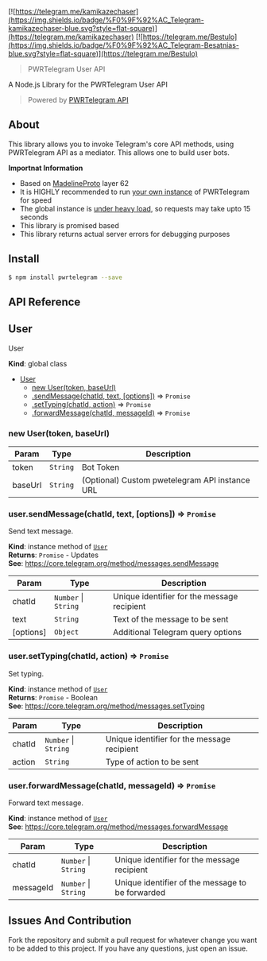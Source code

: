  [![https://telegram.me/kamikazechaser](https://img.shields.io/badge/%F0%9F%92%AC_Telegram-kamikazechaser-blue.svg?style=flat-square)](https://telegram.me/kamikazechaser)
 [![https://telegram.me/Bestulo](https://img.shields.io/badge/%F0%9F%92%AC_Telegram-Besatnias-blue.svg?style=flat-square)](https://telegram.me/Bestulo)
 >PWRTelegram User API

 A Node.js Library for the PWRTelegram User API

 > Powered by [PWRTelegram API](http://pwrtelegram.xyz/)

 ## About

This library allows you to invoke Telegram's core API methods, using PWRTelegram API as a mediator. This allows one to build user bots.

**Importnat Information**

- Based on [MadelineProto](https://daniil.it/MadelineProto/API_docs/) layer 62
- It is HIGHLY recommended to run [your own instance](https://github.com/pwrtelegram/pwrtelegram-backend) of PWRTelegram for speed
- The global instance is [under heavy load](https://t.me/daniilgentili/125), so requests may take upto 15 seconds
- This library is promised based
- This library returns actual server errors for debugging purposes


 ## Install

 ```bash
 $ npm install pwrtelegram --save
 ```

## API Reference

<a name="User"></a>

## User
User

**Kind**: global class  

* [User](#User)
    * [new User(token, baseUrl)](#new_User_new)
    * [.sendMessage(chatId, text, [options])](#User+sendMessage) ⇒ <code>Promise</code>
    * [.setTyping(chatId, action)](#User+setTyping) ⇒ <code>Promise</code>
    * [.forwardMessage(chatId, messageId)](#User+forwardMessage) ⇒ <code>Promise</code>

<a name="new_User_new"></a>

### new User(token, baseUrl)

| Param | Type | Description |
| --- | --- | --- |
| token | <code>String</code> | Bot Token |
| baseUrl | <code>String</code> | (Optional) Custom pwetelegram API instance URL |

<a name="User+sendMessage"></a>

### user.sendMessage(chatId, text, [options]) ⇒ <code>Promise</code>
Send text message.

**Kind**: instance method of <code>[User](#User)</code>  
**Returns**: <code>Promise</code> - Updates  
**See**: https://core.telegram.org/method/messages.sendMessage  

| Param | Type | Description |
| --- | --- | --- |
| chatId | <code>Number</code> &#124; <code>String</code> | Unique identifier for the message recipient |
| text | <code>String</code> | Text of the message to be sent |
| [options] | <code>Object</code> | Additional Telegram query options |

<a name="User+setTyping"></a>

### user.setTyping(chatId, action) ⇒ <code>Promise</code>
Set typing.

**Kind**: instance method of <code>[User](#User)</code>  
**Returns**: <code>Promise</code> - Boolean  
**See**: https://core.telegram.org/method/messages.setTyping  

| Param | Type | Description |
| --- | --- | --- |
| chatId | <code>Number</code> &#124; <code>String</code> | Unique identifier for the message recipient |
| action | <code>String</code> | Type of action to be sent |

<a name="User+forwardMessage"></a>

### user.forwardMessage(chatId, messageId) ⇒ <code>Promise</code>
Forward text message.

**Kind**: instance method of <code>[User](#User)</code>  
**See**: https://core.telegram.org/method/messages.forwardMessage  

| Param | Type | Description |
| --- | --- | --- |
| chatId | <code>Number</code> &#124; <code>String</code> | Unique identifier for the message recipient |
| messageId | <code>Number</code> &#124; <code>String</code> | Unique identifier of the message to be forwarded |


## Issues And Contribution

Fork the repository and submit a pull request for whatever change you want to be added to this project. If you have any questions, just open an issue.